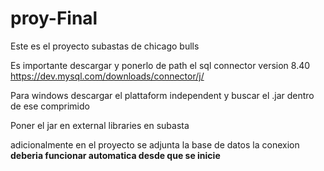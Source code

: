 # proy-Final
Este es el proyecto subastas de chicago bulls 


Es importante descargar y ponerlo de path el sql connector version 8.40
https://dev.mysql.com/downloads/connector/j/

Para windows descargar el plattaform independent y buscar el .jar dentro de ese comprimido

Poner el jar en external libraries en subasta 

adicionalmente en el proyecto se adjunta la base de datos la conexion **deberia funcionar automatica desde que se inicie**
